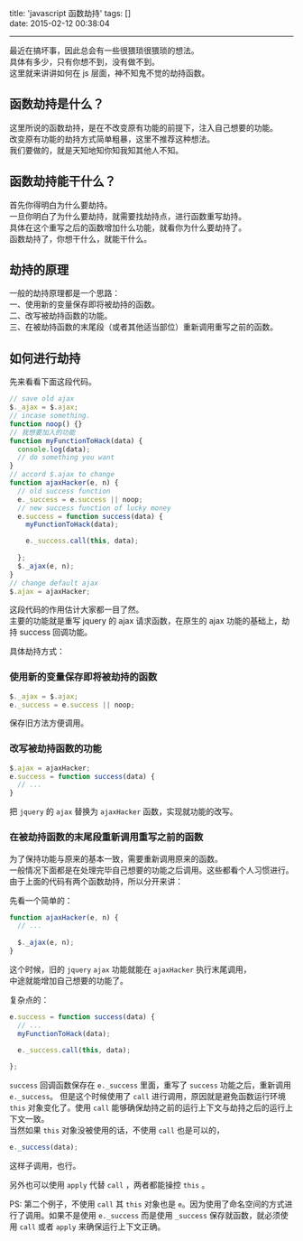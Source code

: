 title: 'javascript 函数劫持'
tags: []  
date: 2015-02-12 00:38:04

---


最近在搞坏事，因此总会有一些很猥琐很猥琐的想法。  
具体有多少，只有你想不到，没有做不到。   
这里就来讲讲如何在 js 层面，神不知鬼不觉的劫持函数。

<!--more-->

## 函数劫持是什么？

这里所说的函数劫持，是在不改变原有功能的前提下，注入自己想要的功能。  
改变原有功能的劫持方式简单粗暴，这里不推荐这种想法。  
我们要做的，就是天知地知你知我知其他人不知。  

## 函数劫持能干什么？

首先你得明白为什么要劫持。  
一旦你明白了为什么要劫持，就需要找劫持点，进行函数重写劫持。  
具体在这个重写之后的函数增加什么功能，就看你为什么要劫持了。  
函数劫持了，你想干什么，就能干什么。

## 劫持的原理
一般的劫持原理都是一个思路：  
一、使用新的变量保存即将被劫持的函数。  
二、改写被劫持函数的功能。  
三、在被劫持函数的末尾段（或者其他适当部位）重新调用重写之前的函数。  

## 如何进行劫持

先来看看下面这段代码。  

```javascript
// save old ajax
$._ajax = $.ajax;
// incase something.
function noop() {}
// 我想要加入的功能
function myFunctionToHack(data) {
  console.log(data);
  // do something you want
}
// accord $.ajax to change
function ajaxHacker(e, n) {
  // old success function
  e._success = e.success || noop;
  // new success function of lucky money
  e.success = function success(data) {
    myFunctionToHack(data);

    e._success.call(this, data);
    
  };
  $._ajax(e, n);
}
// change default ajax
$.ajax = ajaxHacker;
```

这段代码的作用估计大家都一目了然。  
主要的功能就是重写 jquery 的 ajax 请求函数，在原生的 ajax 功能的基础上，劫持 success 回调功能。

具体劫持方式：

### 使用新的变量保存即将被劫持的函数
  
```javascript
$._ajax = $.ajax;  
e._success = e.success || noop;
```
保存旧方法方便调用。

### 改写被劫持函数的功能

```javascript
$.ajax = ajaxHacker;
e.success = function success(data) {
  // ...
}
```
把 `jquery` 的 `ajax` 替换为 `ajaxHacker` 函数，实现就功能的改写。

### 在被劫持函数的末尾段重新调用重写之前的函数

为了保持功能与原来的基本一致，需要重新调用原来的函数。  
一般情况下面都是在处理完毕自己想要的功能之后调用。这些都看个人习惯进行。   
由于上面的代码有两个函数劫持，所以分开来讲：  

先看一个简单的： 

```javascript
function ajaxHacker(e, n) {
  // ...
  
  $._ajax(e, n);
}
```
这个时候，旧的 `jquery` `ajax` 功能就能在 `ajaxHacker` 执行末尾调用，  
中途就能增加自己想要的功能了。

复杂点的：

```javascript
e.success = function success(data) {
  // ...
  myFunctionToHack(data);

  e._success.call(this, data);
    
};
```

`success` 回调函数保存在 `e._success` 里面，重写了 `success` 功能之后，重新调用 `e._success`。
但是这个时候使用了 `call` 进行调用，原因就是避免函数运行环境 `this` 对象变化了。使用 `call` 能够确保劫持之前的运行上下文与劫持之后的运行上下文一致。  
当然如果 `this` 对象没被使用的话，不使用 `call` 也是可以的，  

```javascript
e._success(data);
```
这样子调用，也行。

另外也可以使用 `apply` 代替 `call` ，两者都能操控 `this` 。

PS: 第二个例子，不使用 `call` 其 `this` 对象也是 `e`。因为使用了命名空间的方式进行了调用。如果不是使用 `e._success` 而是使用 `_success` 保存就函数，就必须使用 `call` 或者 `apply` 来确保运行上下文正确。